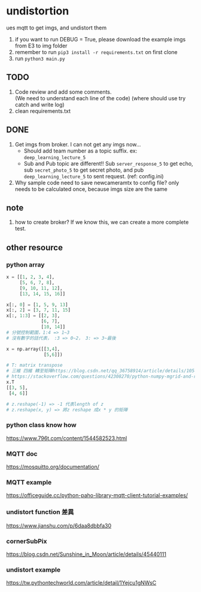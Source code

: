# undistortion

ues mqtt to get imgs, and undistort them

1. if you want to run DEBUG = True, please download the example imgs from E3 to img folder
2. remember to run `pip3 install -r requirements.txt` on first clone
3. run `python3 main.py`

## TODO

1. Code review and add some comments.  
   (We need to understand each line of the code)
   (where should use try catch and write log)
2. clean requirements.txt

## DONE

1. Get imgs from broker. I can not get any imgs now...
   * Should add team number as a topic suffix. ex: `deep_learning_lecture_5`
   * Sub and Pub topic are different!! Sub `server_response_5` to get echo, sub `secret_photo_5` to get secret photo, and pub `deep_learning_lecture_5` to sent request. (ref: config.ini)
2. Why sample code need to save newcameramtx to config file? only needs to be calculated once, because imgs size are the same

## note

1. how to create broker? If we know this, we can create a more complete test.

## other resource

### python array

```python
x = [[1, 2, 3, 4],
     [5, 6, 7, 8],
     [9, 10, 11, 12],
     [13, 14, 15, 16]]

x[:, 0] = [1, 5, 9, 13]
x[:, 2] = [3, 7, 11, 15]
x[:, 1:3] = [[2, 3],
             [6, 7],
             [10, 14]]
# 分號控制範圍，1:4 => 1~3
# 沒有數字的話代表， :3 => 0~2， 3: => 3~最後

x = np.array([[3,4],
              [5,6]])

# T: matrix transpose
# 三維 四維 轉至矩陣https://blog.csdn.net/qq_36758914/article/details/105488508
# https://stackoverflow.com/questions/42308270/python-numpy-mgrid-and-reshape
x.T
[[3, 5],
 [4, 6]]

# z.reshape(-1) => -1 代表length of z
# z.reshape(x, y) => 將z reshape 成x * y 的矩陣

```

### python class know how

https://www.796t.com/content/1544582523.html

### MQTT doc

https://mosquitto.org/documentation/

### MQTT example

https://officeguide.cc/python-paho-library-mqtt-client-tutorial-examples/

### undistort function 差異

https://www.jianshu.com/p/6daa8dbbfa30

### cornerSubPix

https://blog.csdn.net/Sunshine_in_Moon/article/details/45440111

### undistort example

https://tw.pythontechworld.com/article/detail/1Yejcu1gNWsC